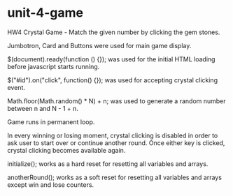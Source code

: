 # unit-4-game
HW4 Crystal Game - Match the given number by clicking the gem stones.

Jumbotron, Card and Buttons were used for main game display.

$(document).ready(function () {}); was used for the initial HTML loading before javascript starts running.

$("#id").on("click", function() {}); was used for accepting crystal clicking event.

Math.floor(Math.random() * N) + n; was used to generate a random number between n and N - 1 + n.

Game runs in permanent loop.

In every winning or losing moment, crystal clicking is disabled in order to ask user to start over or continue another round.  Once either key is clicked, crystal clicking becomes available again.

initialize(); works as a hard reset for resetting all variables and arrays.

anotherRound(); works as a soft reset for resetting all variables and arrays except win and lose counters.